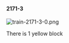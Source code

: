 #### 2171-3
![train-2171-3-0.png](https://github.com/lil-lab/nlvr/raw/master/nlvr/train/images/0/train-2171-3-0.png "train-2171-3-0.png")

There is 1 yellow block